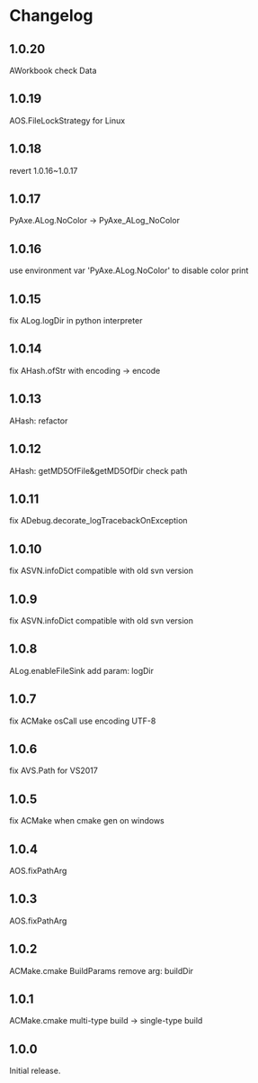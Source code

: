 # Changelog

## 1.0.20
AWorkbook check Data

## 1.0.19
AOS.FileLockStrategy for Linux

## 1.0.18

revert 1.0.16~1.0.17

## 1.0.17

PyAxe.ALog.NoColor -> PyAxe_ALog_NoColor

## 1.0.16

use environment var 'PyAxe.ALog.NoColor' to disable color print

## 1.0.15

fix ALog.logDir in python interpreter

## 1.0.14

fix AHash.ofStr with encoding -> encode

## 1.0.13

AHash: refactor

## 1.0.12

AHash: getMD5OfFile&getMD5OfDir check path

## 1.0.11

fix ADebug.decorate_logTracebackOnException

## 1.0.10

fix ASVN.infoDict compatible with old svn version

## 1.0.9

fix ASVN.infoDict compatible with old svn version

## 1.0.8

ALog.enableFileSink add param: logDir

## 1.0.7

fix ACMake osCall use encoding UTF-8

## 1.0.6

fix AVS.Path for VS2017

## 1.0.5

fix ACMake when cmake gen on windows

## 1.0.4

AOS.fixPathArg

## 1.0.3

AOS.fixPathArg

## 1.0.2

ACMake.cmake BuildParams remove arg: buildDir 

## 1.0.1

ACMake.cmake multi-type build -> single-type build

## 1.0.0

Initial release.


